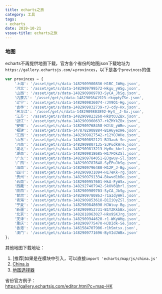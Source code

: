 ```yaml
---
title: echarts之旅
category: 工具
tags:
- echarts
date: 2019-10-21
vssue-title: echarts之旅
---
```

### 地图
echarts不再提供地图下载，官方各个省份的地图json下载地址为`https://gallery.echartsjs.com/`+`provinces`，以下是各个`provinces`的值
```js
var provinces = {
    '上海': '/asset/get/s/data-1482909900836-H1BC_1WHg.json',
    '河北': '/asset/get/s/data-1482909799572-Hkgu_yWSg.json',
    '山西': '/asset/get/s/data-1482909909703-SyCA_JbSg.json',
    '内蒙古': '/asset/get/s/data-1482909841923-rkqqdyZSe.json',
    '辽宁': '/asset/get/s/data-1482909836074-rJV9O1-Hg.json',
    '吉林': '/asset/get/s/data-1482909832739-rJ-cdy-Hx.json',
    '黑龙江': '/asset/get/s/data-1482909803892-Hy4__J-Sx.json',
    '江苏': '/asset/get/s/data-1482909823260-HkDtOJZBx.json',
    '浙江': '/asset/get/s/data-1482909960637-rkZMYkZBx.json',
    '安徽': '/asset/get/s/data-1482909768458-HJlU_yWBe.json',
    '福建': '/asset/get/s/data-1478782908884-B1H6yezWe.json',
    '江西': '/asset/get/s/data-1482909827542-r12YOJWHe.json',
    '山东': '/asset/get/s/data-1482909892121-BJ3auk-Se.json',
    '河南': '/asset/get/s/data-1482909807135-SJPudkWre.json',
    '湖北': '/asset/get/s/data-1482909813213-Hy6u_kbrl.json',
    '湖南': '/asset/get/s/data-1482909818685-H17FOkZSl.json',
    '广东': '/asset/get/s/data-1482909784051-BJgwuy-Sl.json',
    '广西': '/asset/get/s/data-1482909787648-SyEPuJbSg.json',
    '海南': '/asset/get/s/data-1482909796480-H12P_J-Bg.json',
    '四川': '/asset/get/s/data-1482909931094-H17eKk-rg.json',
    '贵州': '/asset/get/s/data-1482909791334-Bkwvd1bBe.json',
    '云南': '/asset/get/s/data-1482909957601-HkA-FyWSx.json',
    '西藏': '/asset/get/s/data-1482927407942-SkOV6Qbrl.json',
    '陕西': '/asset/get/s/data-1482909909703-SyCA_JbSg.json',
    '甘肃': '/asset/get/s/data-1482909780863-r1aIdyWHl.json',
    '青海': '/asset/get/s/data-1482909853618-B1IiOyZSl.json',
    '宁夏': '/asset/get/s/data-1482909848690-HJWiuy-Bg.json',
    '新疆': '/asset/get/s/data-1482909952731-B1YZKkbBx.json',
    '北京': '/asset/get/s/data-1482818963027-Hko9SKJrg.json',
    '天津': '/asset/get/s/data-1482909944620-r1-WKyWHg.json',
    '重庆': '/asset/get/s/data-1482909775470-HJDIdk-Se.json',
    '香港': '/asset/get/s/data-1461584707906-r1hSmtsx.json',
    '澳门': '/asset/get/s/data-1482909771696-ByVIdJWBx.json'
};
```
其他地图下载地址：  
1. [推荐]如果是在模块中引入，可以直接`import 'echarts/map/js/china.js'`   
2. [China.js](https://github.com/liangrumeng2015/China.js)  
3. [地图选择器](http://datav.aliyun.com/tools/atlas/)

省份官方例子：  
https://gallery.echartsjs.com/editor.html?c=map-HK